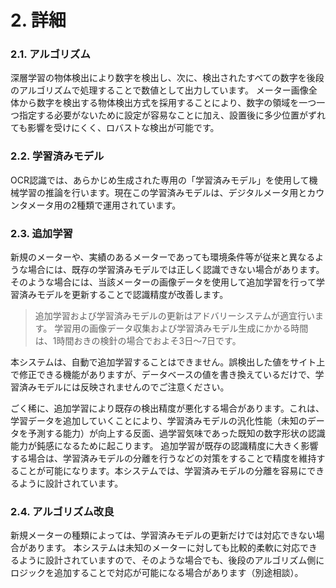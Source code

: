 # 2. 詳細

### 2.1. アルゴリズム

深層学習の物体検出により数字を検出し、次に、検出されたすべての数字を後段のアルゴリズムで処理することで数値として出力しています。
メーター画像全体から数字を検出する物体検出方式を採用することにより、数字の領域を一つ一つ指定する必要がないために設定が容易なことに加え、設置後に多少位置がずれても影響を受けにくく、ロバストな検出が可能です。

### 2.2. 学習済みモデル

OCR認識では、あらかじめ生成された専用の「学習済みモデル」を使用して機械学習の推論を行います。現在この学習済みモデルは、デジタルメータ用とカウンタメータ用の2種類で運用されています。

### 2.3. 追加学習

新規のメーターや、実績のあるメーターであっても環境条件等が従来と異なるような場合には、既存の学習済みモデルでは正しく認識できない場合があります。そのような場合には、当該メーターの画像データを使用して追加学習を行って学習済みモデルを更新することで認識精度が改善します。

> 追加学習および学習済みモデルの更新はアドバリーシステムが適宜行います。
> 学習用の画像データ収集および学習済みモデル生成にかかる時間は、1時間おきの検針の場合でおよそ3日～7日です。

本システムは、自動で追加学習することはできません。誤検出した値をサイト上で修正できる機能がありますが、データベースの値を書き換えているだけで、学習済みモデルには反映されませんのでご注意ください。

ごく稀に、追加学習により既存の検出精度が悪化する場合があります。これは、学習データを追加していくことにより、学習済みモデルの汎化性能（未知のデータを予測する能力）が向上する反面、過学習気味であった既知の数字形状の認識能力が鈍感になるために起こります。
追加学習が既存の認識精度に大きく影響する場合は、学習済みモデルの分離を行うなどの対策をすることで精度を維持することが可能になります。本システムでは、学習済みモデルの分離を容易にできるように設計されています。

### 2.4. アルゴリズム改良

新規メーターの種類によっては、学習済みモデルの更新だけでは対応できない場合があります。
本システムは未知のメーターに対しても比較的柔軟に対応できるように設計されていますので、そのような場合でも、後段のアルゴリズム側にロジックを追加することで対応が可能になる場合があります（別途相談）。

